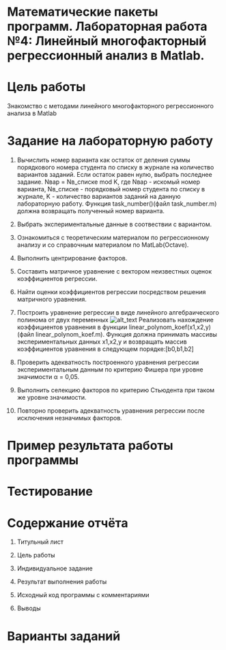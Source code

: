 # Математические пакеты программ. Лабораторная работа №4: Линейный многофакторный регрессионный анализ в Matlab.

# Цель работы 
Знакомство с методами линейного многофакторного регрессионного анализа в Matlab

# Задание на лабораторную работу 
1. Вычислить номер варианта как остаток от деления суммы порядкового номера студента по списку в журнале на количество вариантов заданий. Если остаток равен нулю, выбрать последнее задание.
Nвар = Nв_списке mod K,
где Nвар - искомый номер варианта, Nв_списке - порядковый номер студента по списку в журнале, K - количество вариантов заданий на данную лабораторную работу.
Функция task_number()(файл task_number.m) должна возвращать полученный номер варианта.

2. Выбрать экспериментальные данные в соотвествии с вариантом.

3. Ознакомиться с теоретическим материалом по регрессионному анализу и со справочным материалом по MatLab(Octave).

4. Выполнить центрирование факторов. 

5. Составить матричное уравнение с вектором неизвестных оценок коэффициентов регрессии. 

6. Найти оценки коэффициентов регрессии посредством решения матричного уравнения. 

7. Построить уравнение регрессии в виде линейного алгебраического полинома от двух переменных
![alt_text](https://camo.githubusercontent.com/cc3187dd089a852f6744ed907faa31ee600269b6/68747470733a2f2f6c617465782e636f6465636f67732e636f6d2f6769662e6c617465783f7928785f312c785f32293d625f302b625f312673706163653b785f312b625f322673706163653b785f32)
Реализовать нахождение коэффициентов уравнения в функции linear_polynom_koef(x1,x2,y)(файл linear_polynom_koef.m). Функция должна принимать массивы экспериментальных данных x1,x2,y и возвращать массив коэффициентов уравнения в следующем порядке:[b0,b1,b2]

8. Проверить адекватность построенного уравнения регрессии экспериментальным данным по критерию Фишера при уровне значимости α = 0,05. 

9. Выполнить селекцию факторов по критерию Стьюдента при таком же уровне значимости. 

10. Повторно проверить адекватность уравнения регрессии после исключения незначимых факторов.

# Пример результата работы программы

# Тестирование

# Содержание отчёта

1. Титульный лист

2. Цель работы

3. Индивидуальное задание

4. Результат выполнения работы

5. Исходный код программы с комментариями

6. Выводы

# Варианты заданий
